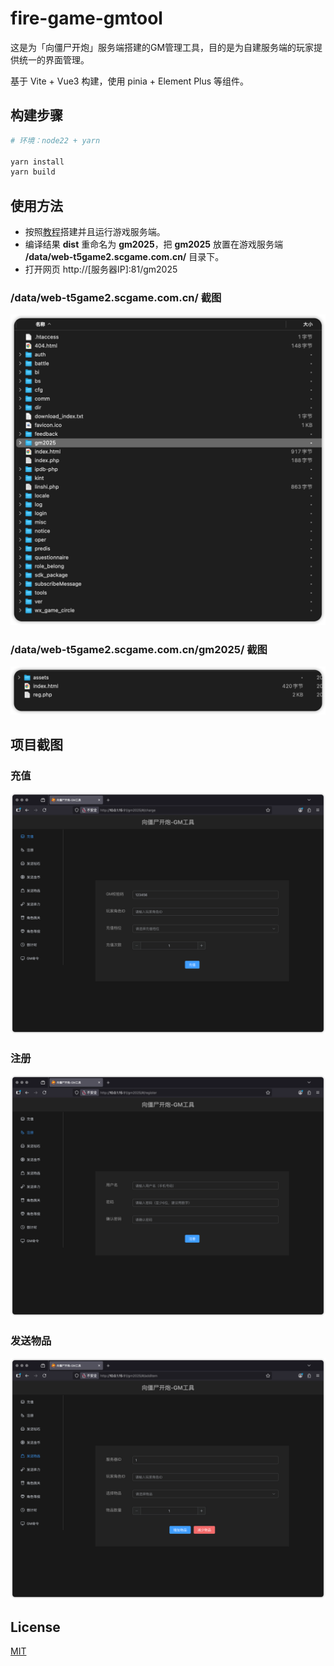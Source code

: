 # fire-game-gmtool

这是为「向僵尸开炮」服务端搭建的GM管理工具，目的是为自建服务端的玩家提供统一的界面管理。

基于 Vite + Vue3 构建，使用 pinia + Element Plus 等组件。

## 构建步骤

```sh
# 环境：node22 + yarn

yarn install
yarn build
```

## 使用方法

- 按照[教程](https://github.com/NnStudio8/fire-game-gmtool/blob/main/README/搭建教程.txt)搭建并且运行游戏服务端。
- 编译结果 **dist** 重命名为 **gm2025**，把 **gm2025** 放置在游戏服务端 **/data/web-t5game2.scgame.com.cn/** 目录下。
- 打开网页 http://[服务器IP]:81/gm2025

### /data/web-t5game2.scgame.com.cn/ 截图

![目录截图1](https://github.com/NnStudio8/fire-game-gmtool/blob/main/README/目录截图1.png)

### /data/web-t5game2.scgame.com.cn/gm2025/ 截图

![目录截图2](https://github.com/NnStudio8/fire-game-gmtool/blob/main/README/目录截图2.png)

## 项目截图

### 充值

![充值截图](https://github.com/NnStudio8/fire-game-gmtool/blob/main/README/充值.png)

### 注册

![注册截图](https://github.com/NnStudio8/fire-game-gmtool/blob/main/README/注册.png)

### 发送物品

![发送物品截图](https://github.com/NnStudio8/fire-game-gmtool/blob/main/README/发送物品.png)

## License

[MIT](https://github.com/NnStudio8/fire-game-gmtool/blob/main/LICENSE)
